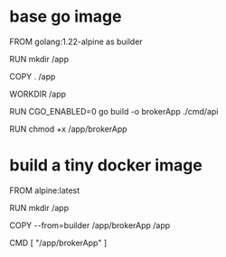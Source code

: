 # base go image
FROM golang:1.22-alpine as builder

RUN mkdir /app

COPY . /app

WORKDIR /app

RUN CGO_ENABLED=0 go build -o brokerApp ./cmd/api 

RUN chmod +x /app/brokerApp 


# build a tiny docker image
FROM alpine:latest

RUN mkdir /app

COPY --from=builder /app/brokerApp /app

CMD [ "/app/brokerApp" ]